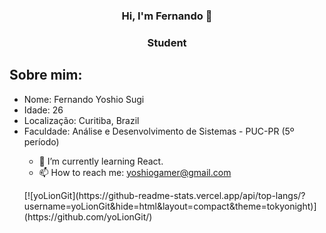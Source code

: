 <div align="center">
    <h3>Hi, I'm Fernando 👋<h3>
    <h3>Student</h3>
</div>
<h2> Sobre mim: </h2>
<div>
    <ul>
        <li>
            Nome: Fernando Yoshio Sugi
        </li>
        <li>
            Idade: 26
        </li>
        <li>
            Localização: Curitiba, Brazil
        </li>
        <li>
            Faculdade: Análise e Desenvolvimento de Sistemas - PUC-PR (5º período)
        </li>

- 🌱 I’m currently learning React.
- 📫 How to reach me: yoshiogamer@gmail.com

<p>
[![yoLionGit](https://github-readme-stats.vercel.app/api/top-langs/?username=yoLionGit&hide=html&layout=compact&theme=tokyonight)](https://github.com/yoLionGit/)
</p>
